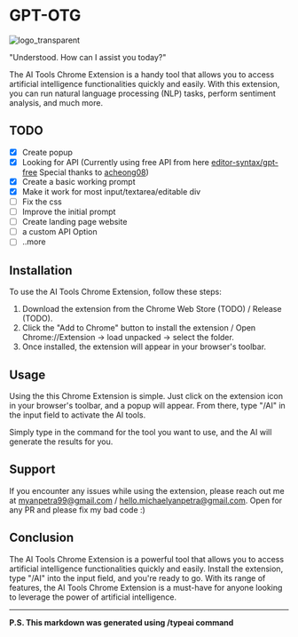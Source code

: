 # GPT-OTG
![logo_transparent](https://user-images.githubusercontent.com/57763111/236892374-626e03c5-27eb-4771-afa8-e9daaa6adc83.png)


"Understood. How can I assist you today?"

The AI Tools Chrome Extension is a handy tool that allows you to access artificial intelligence functionalities quickly and easily. With this extension, you can run natural language processing (NLP) tasks, perform sentiment analysis, and much more. 

## TODO
- [x] Create popup
- [x] Looking for API (Currently using free API from here <a href="https://github.com/editor-syntax/gpt-free">editor-syntax/gpt-free</a> Special thanks to <a href="https://github.com/acheong08">acheong08</a>)
- [x] Create a basic working prompt
- [x] Make it work for most input/textarea/editable div 
- [ ] Fix the css
- [ ] Improve the initial prompt
- [ ] Create landing page website
- [ ] a custom API Option
- [ ] ..more

## Installation

To use the AI Tools Chrome Extension, follow these steps:

1. Download the extension from the Chrome Web Store (TODO) / Release (TODO).
2. Click the "Add to Chrome" button to install the extension / Open Chrome://Extension -> load unpacked -> select the folder.
3. Once installed, the extension will appear in your browser's toolbar.

## Usage

Using the this Chrome Extension is simple. Just click on the extension icon in your browser's toolbar, and a popup will appear. From there, type "/AI" in the input field to activate the AI tools. 

Simply type in the command for the tool you want to use, and the AI will generate the results for you. 

## Support

If you encounter any issues while using the extension, please reach out me at myanpetra99@gmail.com / hello.michaelyanpetra@gmail.com. 
Open for any PR and please fix my bad code :)

## Conclusion

The AI Tools Chrome Extension is a powerful tool that allows you to access artificial intelligence functionalities quickly and easily. Install the extension, type "/AI" into the input field, and you're ready to go. With its range of features, the AI Tools Chrome Extension is a must-have for anyone looking to leverage the power of artificial intelligence.


----------------------------------------------------------------
**P.S. This markdown was generated using /typeai command**
